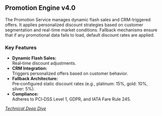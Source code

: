 ## Promotion Engine v4.0
The Promotion Service manages dynamic flash sales and CRM-triggered offers. It applies personalized discount strategies based on customer segmentation and real-time market conditions. Fallback mechanisms ensure that if any promotional data fails to load, default discount rates are applied.

### Key Features
- **Dynamic Flash Sales:**  
  Real‑time discount adjustments.
- **CRM Integration:**  
  Triggers personalized offers based on customer behavior.
- **Fallback Architecture:**  
  Pre‑configured static discount rates (e.g., platinum: 15%, gold: 10%, silver: 5%).
- **Compliance:**  
  Adheres to PCI‑DSS Level 1, GDPR, and IATA Fare Rule 245.

*[Technical Deep Dive](../../technical_blueprint/Promotion_Service_Design.md)*
